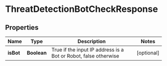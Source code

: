 
# ThreatDetectionBotCheckResponse

## Properties
Name | Type | Description | Notes
------------ | ------------- | ------------- | -------------
**isBot** | **Boolean** | True if the input IP address is a Bot or Robot, false otherwise |  [optional]



